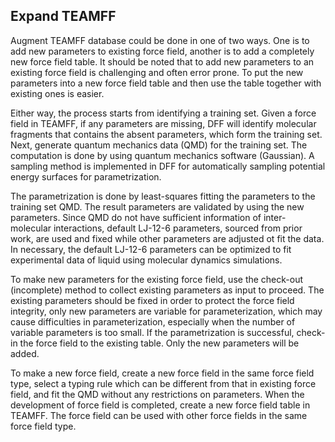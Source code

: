 ## Expand TEAMFF

Augment TEAMFF database could be done in one of two ways. One is to add new parameters to existing force field, another is to add a completely new force field table. It should be noted that to add new parameters to an existing force field is challenging and often error prone. To put the new parameters into a new force field table and then use the table together with existing ones is easier.

Either way, the process starts from identifying a training set. Given a force field in TEAMFF, if any parameters are missing, DFF will identify molecular fragments that contains the absent parameters, which form the training set. Next, generate quantum mechanics data (QMD) for the training set. The computation is done by using quantum mechanics software (Gaussian). A sampling method is implemented in DFF for automatically sampling potential energy surfaces for parametrization.

The parametrization is done by least-squares fitting the parameters to the training set QMD. The result parameters are validated by using the new parameters. Since QMD do not have sufficient information of inter-molecular interactions, default LJ-12-6 parameters, sourced from prior work, are used and fixed while other parameters are adjusted ot fit the data. In necessary, the default LJ-12-6 parameters can be optimized to fit experimental data of liquid using molecular dynamics simulations. 

To make new parameters for the existing force field, use the check-out (incomplete) method to collect existing parameters as input to proceed. The existing parameters should be fixed in order to protect the force field integrity, only new parameters are variable for parameterization, which may cause difficulties in parameterization, especially when the number of variable parameters is too small. If the parametrization is successful, check-in the force field to the existing table. Only the new parameters will be added.  

To make a new force field, create a new force field in the same force field type, select a typing rule which can be different from that in existing force field, and fit the QMD without any restrictions on parameters. When the development of force field is completed, create a new force field table in TEAMFF. The force field can be used with other force fields in the same force field type. 
